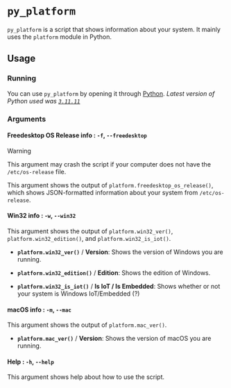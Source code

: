 # `py_platform`

`py_platform` is a script that shows information about your system. It mainly uses the `platform` module in Python.

## Usage

### Running 

You can use `py_platform` by opening it through [Python](https://python.org/). *Latest version of Python used was [`3.11.11`](https://www.python.org/downloads/release/python-31111/)*

### Arguments

#### Freedesktop OS Release info : `-f`, `--freedesktop`

> [!WARNING]
> This argument may crash the script if your computer does not have the `/etc/os-release` file.

This argument shows the output of `platform.freedesktop_os_release()`, which shows JSON-formatted information about your system from `/etc/os-release`.

#### Win32 info : `-w`, `--win32`

This argument shows the output of `platform.win32_ver()`, `platform.win32_edition()`, and `platform.win32_is_iot()`.

- **`platform.win32_ver()`** / **Version**: Shows the version of Windows you are running.

- **`platform.win32_edition()`** / **Edition**: Shows the edition of Windows.

- **`platform.win32_is_iot()`** / **Is IoT / Is Embedded**: Shows whether or not your system is Windows IoT/Embedded (?)

#### macOS info : `-m`, `--mac`

This argument shows the output of `platform.mac_ver()`.

- **`platform.mac_ver()`** / **Version**: Shows the version of macOS you are running.

#### Help : `-h`, `--help`

This argument shows help about how to use the script.
